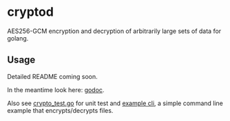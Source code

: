 # cryptod
AES256-GCM encryption and decryption of arbitrarily large sets of data for golang.

## Usage
Detailed README coming soon.  

In the meantime look here: [godoc](https://godoc.org/github.com/wiggin77/cryptod).

Also see [crypto_test.go](https://github.com/wiggin77/cryptod/blob/master/crypto_test.go) for unit test and 
 [example cli](https://github.com/wiggin77/cryptod/tree/master/example/cmd/cryptod), a simple command line example
 that encrypts/decrypts files.



